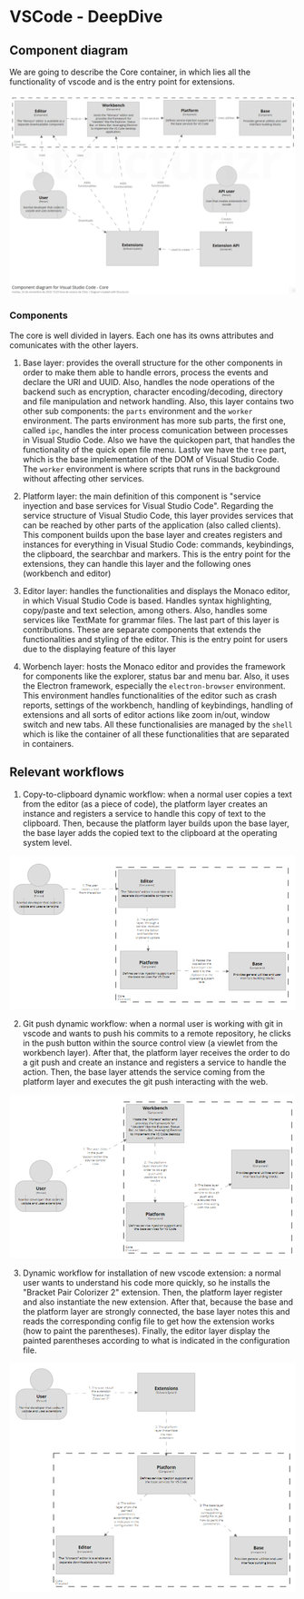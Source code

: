 # VSCode - DeepDive

## Component diagram
We are going to describe the Core container, in which lies all the functionality of vscode and is the entry point for extensions.

![Container diagram](assets/component_diagram.png "Container diagram")

### Components
The core is well divided in layers. Each one has its owns attributes and comunicates with the other layers.

1. Base layer: provides the overall structure for the other components in order to make them able to handle errors, process the events and declare the URI and UUID. Also, handles the node operations of the backend such as encryption, character encoding/decoding, directory and file manipulation and network handling. 
Also, this layer contains two other sub components: the `parts` environment and the `worker` environment. The parts environment has more sub parts, the first one, called `ipc`, handles the inter process comunication between processes in Visual Studio Code. Also we have the quickopen part, that handles the functionality of the quick open file menu. Lastly we have the `tree` part, which is the base implementation of the DOM of Visual Studio Code.
The `worker` environment is where scripts that runs in the background without affecting other services.

2. Platform layer: the main definition of this component is "service inyection and base services for Visual Studio Code". Regarding the service structure of Visual Studio Code, this layer provides services that can be reached by other parts of the application (also called clients). This component builds upon the base layer and creates registers and instances for everything in Visual Studio Code: commands, keybindings, the clipboard, the searchbar and markers. This is the entry point for the extensions, they can handle this layer and the following ones (workbench and editor)

3. Editor layer: handles the functionalities and displays the Monaco editor, in which Visual Studio Code is based. Handles syntax highlighting, copy/paste and text selection, among others. Also, handles some services like TextMate for grammar files. The last part of this layer is contributions. These are separate components that extends the functionalities and styling of the editor. This is the entry point for users due to the displaying feature of this layer

4. Worbench layer: hosts the Monaco editor and provides the framework for components like the explorer, status bar and menu bar. Also, it uses the Electron framework, especially the `electron-browser` environment. This environment handles functionalities of the editor such as crash reports, settings of the workbench, handling of keybindings, handling of extensions and all sorts of editor actions like zoom in/out, window switch and new tabs. All these functionalisies are managed by the `shell` which is like the container of all these functionalities that are separated in containers.


## Relevant workflows

1. Copy-to-clipboard dynamic workflow: when a normal user copies a text from the editor (as a piece of code), the platform layer creates an instance and registers a service to handle this copy of text to the clipboard. Then, because the platform layer builds upon the base layer, the base layer adds the copied text to the clipboard at the operating system level.

![](assets/workflow_vscode_clipboard.png "Copy-to-clipboard dynamic workflow")

2. Git push dynamic workflow: when a normal user is working with git in vscode and wants to push his commits to a remote repository, he clicks in the push button within the source control view (a viewlet from the workbench layer). After that, the platform layer receives the order to do a git push and create an instance and registers a service to handle the action. Then, the base layer attends the service coming from the platform layer and executes the git push interacting with the web.

![](assets/workflow_vscode_git_push.png "Git push dynamic workflow")

3. Dynamic workflow for installation of new vscode extension: a normal user wants to understand his code more quickly, so he installs the "Bracket Pair Colorizer 2" extension. Then, the platform layer register and also instantiate the new extension. After that, because the base and the platform layer are strongly connected, the base layer notes this and reads the corresponding config file to get how the extension works (how to paint the parentheses). Finally, the editor layer display the painted parentheses according to what is indicated in the configuration file.

![](assets/workflow_vscode_extension.png "Dynamic workflow for installation of new vscode extension")